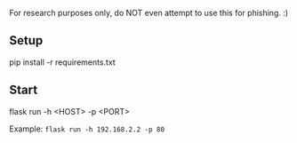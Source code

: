 For research purposes only, do NOT even attempt to use this for phishing. :)

## Setup
pip install -r requirements.txt

## Start
flask run -h &lt;HOST&gt; -p &lt;PORT&gt;

Example: `flask run -h 192.168.2.2 -p 80`